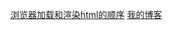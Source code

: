 [浏览器加载和渲染html的顺序](http://renyongjie668.blog.163.com/blog/static/1600531201097062789)
[我的博客](http://blog.csdn.net/guodongxiaren)
